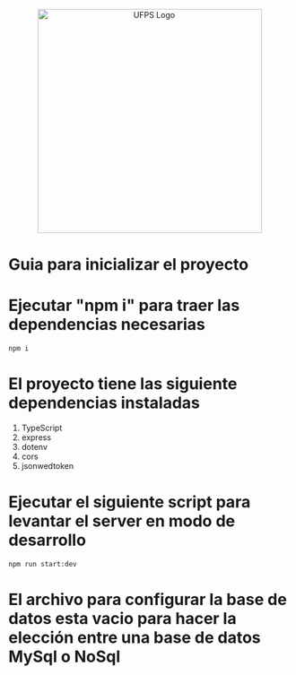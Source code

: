 <div>
    <p align="center">
        <img src="https://res.cloudinary.com/practicaldev/image/fetch/s--egmJbu5X--/c_imagga_scale,f_auto,fl_progressive,h_420,q_auto,w_1000/https://dev-to-uploads.s3.amazonaws.com/uploads/articles/trp0zksm3rffm69rp35z.png" width="400" alt="UFPS Logo" />
    </p>
</div>

# Guia para inicializar el proyecto

# Ejecutar "npm i" para traer las dependencias necesarias

```
npm i
```

# El proyecto tiene las siguiente dependencias instaladas

1. TypeScript
2. express
3. dotenv
4. cors
5. jsonwedtoken

# Ejecutar el siguiente script para levantar el server en modo de desarrollo

```
npm run start:dev
```

# El archivo para configurar la base de datos esta vacio para hacer la elección entre una base de datos MySql o NoSql
